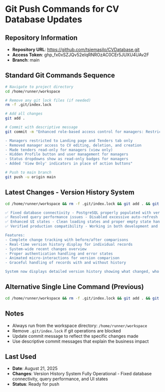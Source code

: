 # Git Push Commands for CV Database Updates

## Repository Information
- **Repository URL**: https://github.com/tsiemasilo/CVDatabase.git
- **Access Token**: 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
- **Branch**: main

## Standard Git Commands Sequence

```bash
# Navigate to project directory
cd /home/runner/workspace

# Remove any git lock files (if needed)
rm -f .git/index.lock

# Add all changes
git add .

# Commit with descriptive message
git commit -m "Enhanced role-based access control for managers: Restricted permissions and UI updates

- Managers restricted to Landing page and Tenders tab only
- Removed manager access to CV editing, deletion, and creation
- Made tenders read-only for managers (view only)
- Hidden Profile button and user management for managers
- Status dropdowns show as read-only badges for managers
- Added 'View Only' indicators in place of action buttons"

# Push to main branch
git push -u origin main
```

## Latest Changes - Version History System
```bash
cd /home/runner/workspace && rm -f .git/index.lock && git add . && git commit -m "Version History System Fully Operational

✅ Fixed database connectivity - PostgreSQL properly populated with version history data
✅ Resolved query performance issues - Disabled excessive auto-refresh and cache invalidation  
✅ Enhanced UI states - Clean loading states and proper empty state handling
✅ Verified production compatibility - Working in both development and production environments

Features:
- Complete change tracking with before/after comparisons
- Real-time version history display for individual records
- System-wide recent changes overview
- Proper authentication handling and error states
- Animated micro-interactions for version comparison
- Graceful handling of records with and without history

System now displays detailed version history showing what changed, who made changes, and when changes occurred." && git push -u origin main
```

## Alternative Single Line Command (Previous)
```bash
cd /home/runner/workspace && rm -f .git/index.lock && git add . && git commit -m "Enhanced role-based access control for managers: Restricted permissions and UI updates" && git push -u origin main
```

## Notes
- Always run from the workspace directory: `/home/runner/workspace`
- Remove `.git/index.lock` if git operations are blocked
- Update commit message to reflect the specific changes made
- Use descriptive commit messages that explain the business impact

## Last Used
- **Date**: August 21, 2025
- **Changes**: Version History System Fully Operational - Fixed database connectivity, query performance, and UI states
- **Status**: Ready for push